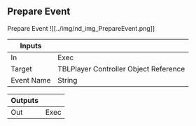 ## Prepare Event
Prepare Event
![[../img/nd_img_PrepareEvent.png]]

|Inputs||
|--|--|
| In | Exec |
| Target | TBLPlayer Controller Object Reference |
| Event Name | String |

|Outputs||
|--|--|
| Out | Exec |
